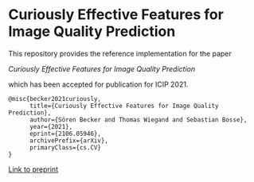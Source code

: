 # Curiously Effective Features for Image Quality Prediction

This repository provides the reference implementation for the paper

*Curiously Effective Features for Image Quality Prediction*

which has been accepted for publication for ICIP 2021. 

```
@misc{becker2021curiously,
      title={Curiously Effective Features for Image Quality Prediction}, 
      author={Sören Becker and Thomas Wiegand and Sebastian Bosse},
      year={2021},
      eprint={2106.05946},
      archivePrefix={arXiv},
      primaryClass={cs.CV}
}
```
[Link to preprint](https://arxiv.org/abs/2106.05946)


